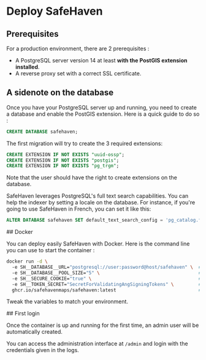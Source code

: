 # Deploy SafeHaven

## Prerequisites

For a production environment, there are 2 prerequisites :
- A PostgreSQL server version 14 at least **with the PostGIS extension installed**.
- A reverse proxy set with a correct SSL certificate.

## A sidenote on the database

Once you have your PostgreSQL server up and running, you need to create a database and enable the PostGIS extension. Here is a quick guide to do so :

```sql
CREATE DATABASE safehaven;
```

The first migration will try to create the 3 required extensions:

```sql
CREATE EXTENSION IF NOT EXISTS "uuid-ossp";
CREATE EXTENSION IF NOT EXISTS "postgis";
CREATE EXTENSION IF NOT EXISTS "pg_trgm";
```
Note that the user should have the right to create extensions on the database.

SafeHaven leverages PostgreSQL's full text search capabilities. You can help the indexer by setting a locale on the database. For instance, if you're going to use SafeHaven in French, you can set it like this:

```sql
ALTER DATABASE safehaven SET default_text_search_config = 'pg_catalog.french';
```

## Docker

You can deploy easily SafeHaven with Docker. Here is the command line you can use to start the container :

```bash
docker run -d \ 
  -e SH__DATABASE__URL="postgresql://user:password@host/safehaven" \  # Set the database path
  -e SH__DATABASE__POOL_SIZE="5" \                                    # Set the number of connections to the database
  -e SH__SECURE_COOKIE="true" \                                       # Activate if you have a reverse proxy with HTTPS.
  -e SH__TOKEN_SECRET="SecretForValidatingAngSigningTokens" \         # Set a secret that will be used to sign sessions
  ghcr.io/safehavenmaps/safehaven:latest                              # Change latest to the latest version, check the releases
```

Tweak the variables to match your environment.

## First login

Once the container is up and running for the first time, an admin user will be automatically created.

You can access the administration interface at `/admin` and login with the credentials given in the logs.
